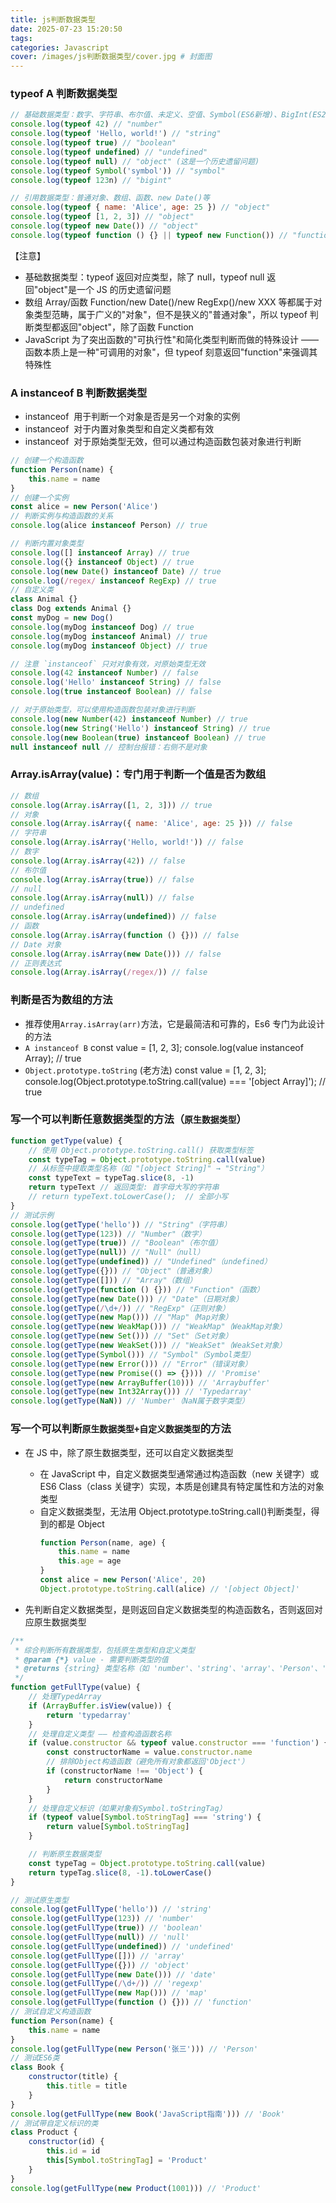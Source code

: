 ```yaml
---
title: js判断数据类型
date: 2025-07-23 15:20:50
tags:
categories: Javascript
cover: /images/js判断数据类型/cover.jpg # 封面图
---
```


### typeof A 判断数据类型

```javascript
// 基础数据类型：数字、字符串、布尔值、未定义、空值、Symbol(ES6新增)、BigInt(ES2020新增)
console.log(typeof 42) // "number"
console.log(typeof 'Hello, world!') // "string"
console.log(typeof true) // "boolean"
console.log(typeof undefined) // "undefined"
console.log(typeof null) // "object" (这是一个历史遗留问题)
console.log(typeof Symbol('symbol')) // "symbol"
console.log(typeof 123n) // "bigint"

// 引用数据类型：普通对象、数组、函数、new Date()等
console.log(typeof { name: 'Alice', age: 25 }) // "object"
console.log(typeof [1, 2, 3]) // "object"
console.log(typeof new Date()) // "object"
console.log(typeof function () {} || typeof new Function()) // "function" (特殊)
```

【注意】

- 基础数据类型：typeof 返回对应类型，除了 null，typeof null 返回"object"是一个 JS 的历史遗留问题
- 数组 Array/函数 Function/new Date()/new RegExp()/new XXX 等都属于对象类型范畴，属于广义的"对象"，但不是狭义的"普通对象"，所以 typeof 判断类型都返回"object"，除了函数 Function
- JavaScript 为了突出函数的"可执行性"和简化类型判断而做的特殊设计 —— 函数本质上是一种"可调用的对象"，但 typeof 刻意返回"function"来强调其特殊性

### A instanceof B 判断数据类型

- instanceof  用于判断一个对象是否是另一个对象的实例
- instanceof  对于内置对象类型和自定义类都有效
- instanceof  对于原始类型无效，但可以通过构造函数包装对象进行判断

```javascript
// 创建一个构造函数
function Person(name) {
	this.name = name
}
// 创建一个实例
const alice = new Person('Alice')
// 判断实例与构造函数的关系
console.log(alice instanceof Person) // true

// 判断内置对象类型
console.log([] instanceof Array) // true
console.log({} instanceof Object) // true
console.log(new Date() instanceof Date) // true
console.log(/regex/ instanceof RegExp) // true
// 自定义类
class Animal {}
class Dog extends Animal {}
const myDog = new Dog()
console.log(myDog instanceof Dog) // true
console.log(myDog instanceof Animal) // true
console.log(myDog instanceof Object) // true

// 注意 `instanceof` 只对对象有效，对原始类型无效
console.log(42 instanceof Number) // false
console.log('Hello' instanceof String) // false
console.log(true instanceof Boolean) // false

// 对于原始类型，可以使用构造函数包装对象进行判断
console.log(new Number(42) instanceof Number) // true
console.log(new String('Hello') instanceof String) // true
console.log(new Boolean(true) instanceof Boolean) // true
null instanceof null // 控制台报错：右侧不是对象
```

### Array.isArray(value)：专门用于判断一个值是否为数组

```javascript
// 数组
console.log(Array.isArray([1, 2, 3])) // true
// 对象
console.log(Array.isArray({ name: 'Alice', age: 25 })) // false
// 字符串
console.log(Array.isArray('Hello, world!')) // false
// 数字
console.log(Array.isArray(42)) // false
// 布尔值
console.log(Array.isArray(true)) // false
// null
console.log(Array.isArray(null)) // false
// undefined
console.log(Array.isArray(undefined)) // false
// 函数
console.log(Array.isArray(function () {})) // false
// Date 对象
console.log(Array.isArray(new Date())) // false
// 正则表达式
console.log(Array.isArray(/regex/)) // false
```

### 判断是否为数组的方法

- 推荐使用`Array.isArray(arr)`方法，它是最简洁和可靠的，Es6 专门为此设计的方法
- `A instanceof B`
  const value = [1, 2, 3];
  console.log(value instanceof Array); // true
- `Object.prototype.toString` (老方法)
  const value = [1, 2, 3];
  console.log(Object.prototype.toString.call(value) === '[object Array]'); // true

### 写一个可以判断任意数据类型的方法（`原生数据类型`）

```javascript
function getType(value) {
	// 使用 Object.prototype.toString.call() 获取类型标签
	const typeTag = Object.prototype.toString.call(value)
	// 从标签中提取类型名称（如 "[object String]" → "String"）
	const typeText = typeTag.slice(8, -1)
	return typeText // 返回类型: 首字母大写的字符串
	// return typeText.toLowerCase();  // 全部小写
}
// 测试示例
console.log(getType('hello')) // "String"（字符串）
console.log(getType(123)) // "Number"（数字）
console.log(getType(true)) // "Boolean"（布尔值）
console.log(getType(null)) // "Null"（null）
console.log(getType(undefined)) // "Undefined"（undefined）
console.log(getType({})) // "Object"（普通对象）
console.log(getType([])) // "Array"（数组）
console.log(getType(function () {})) // "Function"（函数）
console.log(getType(new Date())) // "Date"（日期对象）
console.log(getType(/\d+/)) // "RegExp"（正则对象）
console.log(getType(new Map())) // "Map"（Map对象）
console.log(getType(new WeakMap())) // "WeakMap"（WeakMap对象）
console.log(getType(new Set())) // "Set"（Set对象）
console.log(getType(new WeakSet())) // "WeakSet"（WeakSet对象）
console.log(getType(Symbol())) // "Symbol"（Symbol类型）
console.log(getType(new Error())) // "Error"（错误对象）
console.log(getType(new Promise(() => {}))) // 'Promise'
console.log(getType(new ArrayBuffer(10))) // 'Arraybuffer'
console.log(getType(new Int32Array())) // 'Typedarray'
console.log(getType(NaN)) // 'Number'（NaN属于数字类型）
```

### 写一个可以判断`原生数据类型+自定义数据类型`的方法

- 在 JS 中，除了原生数据类型，还可以自定义数据类型

  - 在 JavaScript 中，自定义数据类型通常通过构造函数（new 关键字）或 ES6 Class（class 关键字）实现，本质是创建具有特定属性和方法的对象类型
  - 自定义数据类型，无法用 Object.prototype.toString.call()判断类型，得到的都是 Object
    ```javascript
    function Person(name, age) {
    	this.name = name
    	this.age = age
    }
    const alice = new Person('Alice', 20)
    Object.prototype.toString.call(alice) // '[object Object]'
    ```

- 先判断自定义数据类型，是则返回自定义数据类型的构造函数名，否则返回对应原生数据类型

```javascript
/**
 * 综合判断所有数据类型，包括原生类型和自定义类型
 * @param {*} value - 需要判断类型的值
 * @returns {string} 类型名称（如 'number'、'string'、'array'、'Person'、'Book' 等）
 */
function getFullType(value) {
	// 处理TypedArray
	if (ArrayBuffer.isView(value)) {
		return 'typedarray'
	}
	// 处理自定义类型 —— 检查构造函数名称
	if (value.constructor && typeof value.constructor === 'function') {
		const constructorName = value.constructor.name
		// 排除Object构造函数（避免所有对象都返回'Object'）
		if (constructorName !== 'Object') {
			return constructorName
		}
	}
	// 处理自定义标识（如果对象有Symbol.toStringTag）
	if (typeof value[Symbol.toStringTag] === 'string') {
		return value[Symbol.toStringTag]
	}

	// 判断原生数据类型
	const typeTag = Object.prototype.toString.call(value)
	return typeTag.slice(8, -1).toLowerCase()
}

// 测试原生类型
console.log(getFullType('hello')) // 'string'
console.log(getFullType(123)) // 'number'
console.log(getFullType(true)) // 'boolean'
console.log(getFullType(null)) // 'null'
console.log(getFullType(undefined)) // 'undefined'
console.log(getFullType([])) // 'array'
console.log(getFullType({})) // 'object'
console.log(getFullType(new Date())) // 'date'
console.log(getFullType(/\d+/)) // 'regexp'
console.log(getFullType(new Map())) // 'map'
console.log(getFullType(function () {})) // 'function'
// 测试自定义构造函数
function Person(name) {
	this.name = name
}
console.log(getFullType(new Person('张三'))) // 'Person'
// 测试ES6类
class Book {
	constructor(title) {
		this.title = title
	}
}
console.log(getFullType(new Book('JavaScript指南'))) // 'Book'
// 测试带自定义标识的类
class Product {
	constructor(id) {
		this.id = id
		this[Symbol.toStringTag] = 'Product'
	}
}
console.log(getFullType(new Product(1001))) // 'Product'
```
